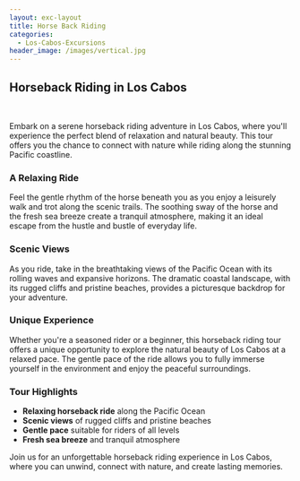 ```yaml
---
layout: exc-layout
title: Horse Back Riding
categories:
  - Los-Cabos-Excursions
header_image: /images/vertical.jpg
---
```

## Horseback Riding in Los Cabos

&nbsp;

Embark on a serene horseback riding adventure in Los Cabos, where you'll experience the perfect blend of relaxation and natural beauty. This tour offers you the chance to connect with nature while riding along the stunning Pacific coastline.

### A Relaxing Ride

Feel the gentle rhythm of the horse beneath you as you enjoy a leisurely walk and trot along the scenic trails. The soothing sway of the horse and the fresh sea breeze create a tranquil atmosphere, making it an ideal escape from the hustle and bustle of everyday life.

### Scenic Views

As you ride, take in the breathtaking views of the Pacific Ocean with its rolling waves and expansive horizons. The dramatic coastal landscape, with its rugged cliffs and pristine beaches, provides a picturesque backdrop for your adventure.

### Unique Experience

Whether you're a seasoned rider or a beginner, this horseback riding tour offers a unique opportunity to explore the natural beauty of Los Cabos at a relaxed pace. The gentle pace of the ride allows you to fully immerse yourself in the environment and enjoy the peaceful surroundings.

### Tour Highlights

- **Relaxing horseback ride** along the Pacific Ocean
- **Scenic views** of rugged cliffs and pristine beaches
- **Gentle pace** suitable for riders of all levels
- **Fresh sea breeze** and tranquil atmosphere

Join us for an unforgettable horseback riding experience in Los Cabos, where you can unwind, connect with nature, and create lasting memories.
